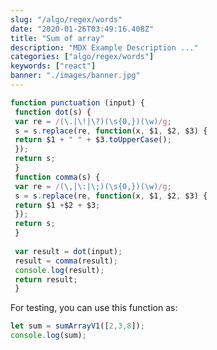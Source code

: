 ```yaml
---
slug: "/algo/regex/words"
date: "2020-01-26T03:49:16.408Z"
title: "Sum of array"
description: "MDX Example Description ..."
categories: ["algo/regex/words"]
keywords: ["react"]
banner: "./images/banner.jpg"
---
```



```javascript
function punctuation (input) {
 function dot(s) {
 var re = /(\.|\!|\?)(\s{0,})(\w)/g;
 s = s.replace(re, function(x, $1, $2, $3) {
 return $1 + " " + $3.toUpperCase();
 });
 return s;
 }
 function comma(s) {
 var re = /(\,|\:|\;)(\s{0,})(\w)/g;
 s = s.replace(re, function(x, $1, $2, $3) {
 return $1 +$2 + $3;
 });
 return s;
 }
 
 var result = dot(input);
 result = comma(result);
 console.log(result);
 return result;
 }
```

For testing, you can use this function as:

```javascript
let sum = sumArrayV1([2,3,8]);
console.log(sum);
```


<Counter initialCounter={3} />
